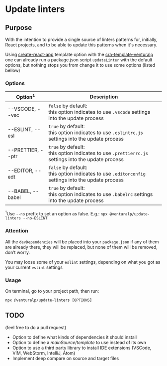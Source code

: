 # Update linters

## Purpose

With the intention to provide a single source of linters patterns for, initially, React projects, and to be able to update this patterns when it's necessary.

Using [create-react-app](https://github.com/facebook/create-react-app) template option with the [cra-template-venturalp](https://www.npmjs.com/package/cra-template-venturalp) one can already run a package.json script `updateLinter` with the default options, but nothing stops you from change it to use some options (listed bellow)

### Options

| Option<sup>1</sup> | Description                                                                                          |
| ------------------ | ---------------------------------------------------------------------------------------------------- |
| --VSCODE, --vsc    | `false` by default:<br>this option indicates to use `.vscode` settings into the update process       |
| --ESLINT, --esl    | `true` by default:<br>this option indicates to use `.eslintrc.js` settings into the update process   |
| --PRETTIER, --ptr  | `true` by default:<br>this option indicates to use `.prettierrc.js` settings into the update process |
| --EDITOR, --edt    | `false` by default:<br>this option indicates to use `.editorconfig` settings into the update process |
| --BABEL, --babel   | `true` by default:<br>this option indicates to use `.babelrc` settings into the update process       |

<sup>1</sup>Use `--no` prefix to set an option as false. E.g.: `npx @venturalp/update-linters --no-ESLINT`

### Attention

All the `devDependencies` will be placed into your `package.json` if any of them are already there, they will be replaced, but none of them will be removed, don’t worry.

You may loose some of your `eslint` settings, depending on what you got as your current `eslint` settings

### Usage

On terminal, go to your project path, then run:

`npx @venturalp/update-linters [OPTIONS]`

## TODO

(feel free to do a pull request)

- Option to define what kinds of dependencies it should install
- Option to define a _mainSource_/_template_ to use instead of its own
- Option to use a third party library to install IDE extensions (VSCode, VIM, WebStorm, IntelliJ, Atom)
- Implement deep compare on source and target files
